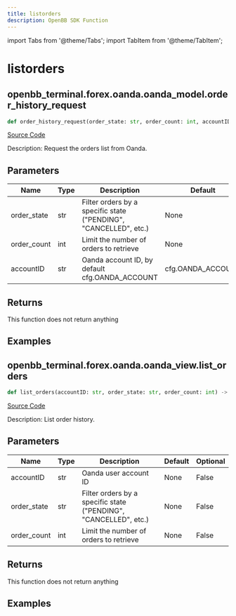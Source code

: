 ```yaml
---
title: listorders
description: OpenBB SDK Function
---
```


import Tabs from '@theme/Tabs';
import TabItem from '@theme/TabItem';

# listorders

<Tabs>
<TabItem value="model" label="Model" default>

## openbb_terminal.forex.oanda.oanda_model.order_history_request

```python title='openbb_terminal/forex/oanda/oanda_model.py'
def order_history_request(order_state: str, order_count: int, accountID: str) -> Union
```
[Source Code](https://github.com/OpenBB-finance/OpenBBTerminal/tree/main/openbb_terminal/forex/oanda/oanda_model.py#L225)

Description: Request the orders list from Oanda.

## Parameters

| Name | Type | Description | Default | Optional |
| ---- | ---- | ----------- | ------- | -------- |
| order_state | str | Filter orders by a specific state ("PENDING", "CANCELLED", etc.) | None | False |
| order_count | int | Limit the number of orders to retrieve | None | False |
| accountID | str | Oanda account ID, by default cfg.OANDA_ACCOUNT | cfg.OANDA_ACCOUNT | True |

## Returns

This function does not return anything

## Examples



</TabItem>
<TabItem value="view" label="View">

## openbb_terminal.forex.oanda.oanda_view.list_orders

```python title='openbb_terminal/forex/oanda/oanda_view.py'
def list_orders(accountID: str, order_state: str, order_count: int) -> None
```
[Source Code](https://github.com/OpenBB-finance/OpenBBTerminal/tree/main/openbb_terminal/forex/oanda/oanda_view.py#L156)

Description: List order history.

## Parameters

| Name | Type | Description | Default | Optional |
| ---- | ---- | ----------- | ------- | -------- |
| accountID | str | Oanda user account ID | None | False |
| order_state | str | Filter orders by a specific state ("PENDING", "CANCELLED", etc.) | None | False |
| order_count | int | Limit the number of orders to retrieve | None | False |

## Returns

This function does not return anything

## Examples



</TabItem>
</Tabs>